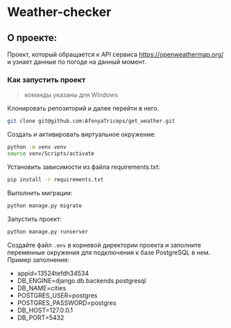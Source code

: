 # Weather-checker

## О проекте:
Проект, который обращается к API сервиса https://openweathermap.org/
и узнает данные по погоде на данный момент.

### Как запустить проект

> команды указаны для Windows

Клонировать репозиторий и далее перейти в него.

```sh
git clone git@github.com:AfonyaTriceps/get_weather.git
```

Cоздать и активировать виртуальное окружение:

```sh
python -m venv venv
source venv/Scripts/activate
```

Установить зависимости из файла requirements.txt:

```sh
pip install -r requirements.txt
```

Выполнить миграции:

```sh
python manage.py migrate
```

Запустить проект:

```sh
python manage.py runserver
```

Создайте файл `.env` в корневой директории проекта и заполните 
переменные окружения для подключения к базе PostgreSQL в нем.
Пример заполнения:
* appid=13524tefdh34534
* DB_ENGINE=django.db.backends.postgresql
* DB_NAME=cities
* POSTGRES_USER=postgres
* POSTGRES_PASSWORD=postgres
* DB_HOST=127.0.0.1
* DB_PORT=5432
